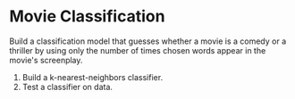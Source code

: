 # Movie Classification
Build a classification model that guesses whether a movie is a comedy or a thriller by using only the number of times chosen words appear in the movie's screenplay.

1. Build a k-nearest-neighbors classifier.
2. Test a classifier on data.
